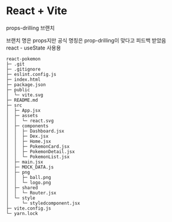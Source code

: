# React + Vite

props-drilling 브랜치

브랜치 명은 props지만 공식 명칭은 prop-drilling이 맞다고 피드백 받았음
<br/>
react - useState 사용용
<br/>

```
react-pokemon
├─ .git
├─ .gitignore
├─ eslint.config.js
├─ index.html
├─ package.json
├─ public
│  └─ vite.svg
├─ README.md
├─ src
│  ├─ App.jsx
│  ├─ assets
│  │  └─ react.svg
│  ├─ components
│  │  ├─ Dashboard.jsx
│  │  ├─ Dex.jsx
│  │  ├─ Home.jsx
│  │  ├─ PokemonCard.jsx
│  │  ├─ PokemonDetail.jsx
│  │  └─ PokemonList.jsx
│  ├─ main.jsx
│  ├─ MOCK_DATA.js
│  ├─ png
│  │  ├─ ball.png
│  │  └─ logo.png
│  ├─ shared
│  │  └─ Router.jsx
│  └─ style
│     └─ styledcomponent.jsx
├─ vite.config.js
└─ yarn.lock

```
